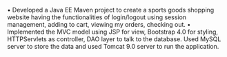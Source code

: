 • Developed a Java EE Maven project to create a sports goods shopping website having the functionalities of login/logout using session management, adding to cart, viewing my orders, checking out.
• Implemented the MVC model using JSP for view, Bootstrap 4.0 for styling, HTTPServlets as controller, DAO layer to talk to the database. Used MySQL server to store the data and used Tomcat 9.0 server to run the application.
